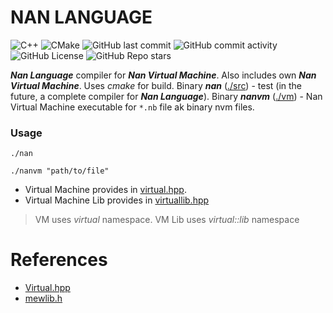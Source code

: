# NAN LANGUAGE
![C++](https://img.shields.io/badge/cpp-blue)
![CMake](https://img.shields.io/badge/cmake-blue)
![GitHub last commit](https://img.shields.io/github/last-commit/svan9/nan)
![GitHub commit activity](https://img.shields.io/github/commit-activity/m/svan9/nan)
![GitHub License](https://img.shields.io/github/license/svan9/nan)
![GitHub Repo stars](https://img.shields.io/github/stars/svan9/nan)

___Nan Language___ compiler for ___Nan Virtual Machine___. Also includes own ___Nan Virtual Machine___. Uses _cmake_ for build. Binary ___nan___ ([./src](./src)) - test (in the future, a complete compiler for ___Nan Language___). Binary ___nanvm___ ([./vm](./vm)) - Nan Virtual Machine executable for `*.nb` file ak binary nvm files.


### Usage
```shell
./nan
```
```shell
./nanvm "path/to/file"
```

* Virtual Machine provides in [virtual.hpp](/include/virtual.hpp). 
* Virtual Machine Lib provides in [virtuallib.hpp](/include/virtuallib.hpp) 

> VM uses _virtual_ namespace. VM Lib uses _virtual::lib_ namespace


# References 
- [Virtual.hpp](./docs/virtual.md)
- [mewlib.h](./docs/mewlib.md)
